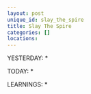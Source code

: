 ```yaml
---
layout: post
unique_id: slay_the_spire
title: Slay The Spire
categories: []
locations: 
---
```


YESTERDAY:
* 

TODAY:
* 

LEARNINGS:
* 
